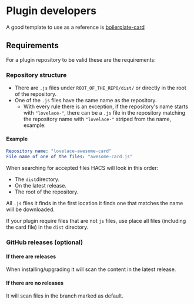 # Plugin developers

A good template to use as a reference is [boilerplate-card](https://github.com/custom-cards/boilerplate-card)

## Requirements

For a plugin repository to be valid these are the requirements:

### Repository structure

- There are `.js` files under `ROOT_OF_THE_REPO/dist/` or directly in the root of the repository.
- One of the `.js` files have the same name as the repository.
  - With every rule there is an exception, if the repository's name starts with `"lovelace-"`, there can be a `.js` file in the repository matching the repository name with `"lovelace-"` striped from the name, example:

#### Example

```yml
Repository name: "lovelace-awesome-card"
File name of one of the files: "awesome-card.js"
```

When searching for accepted files HACS will look in this order:

- The `dist`directory.
- On the latest release.
- The root of the repository.

All `.js` files it finds in the first location it finds one that matches the name will be downloaded.

If your plugin require files that are not `js` files, use place all files (including the card file) in the `dist` directory.

### GitHub releases (optional)

#### If there are releases

When installing/upgrading it will scan the content in the latest release.

#### If there are no releases

It will scan files in the branch marked as default.

<!-- Disable sidebar -->
<script>document.getElementsByClassName("bs-sidebar").item(0).style.display = "none";</script>
<!-- Disable sidebar -->